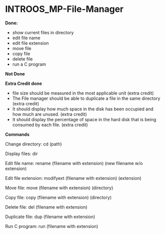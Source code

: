 # INTROOS_MP-File-Manager

**Done:**
- show current files in directory
- edit file name
- edit file extension
- move file
- copy file
- delete file
- run a C program

**Not Done**


**Extra Credit done**
-  file size should be measured in the most applicable unit (extra credit)
- The File manager should be able to duplicate a file in the same directory (extra credit)
- It should display how much space in the disk has been occupied and how much are unused. (extra credit)
- It should display the percentage of space in the hard disk that is being consumed by each file. (extra credit) 

**Commands**

Change directory: cd (path)

Display files:
dir

Edit file name: rename (filename with extension) (new filename w/o extension)

Edit file extension: modifyext (filename with extension) (extension)

Move file: move (filename with extension) (directory)

Copy file: copy (filename with extension) (directory)

Delete file: del (filename with extension)

Duplicate file: dup (filename with extension) 

Run C program: run (filename with extension)